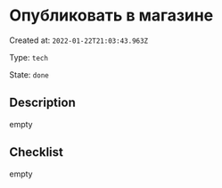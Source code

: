 # Опубликовать в магазине

Created at: `2022-01-22T21:03:43.963Z`

Type: `tech`

State: `done`

## Description
empty

## Checklist
empty
